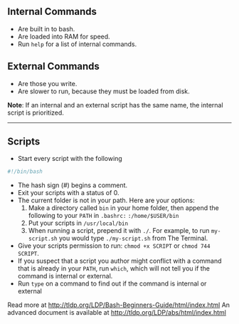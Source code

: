 ## Internal Commands
* Are built in to bash.
* Are loaded into RAM for speed.
* Run `help` for a list of internal commands.

## External Commands
* Are those you write.
* Are slower to run, because they must be loaded from disk.

**Note**: If an internal and an external script has the same name, the internal script is prioritized.

---

## Scripts

* Start every script with the following
```bash
#!/bin/bash
```
* The hash sign (#) begins a comment.
* Exit your scripts with a status of 0.
* The current folder is not in your path. Here are your options:
   1. Make a directory called `bin` in your home folder, then append the following to your `PATH` in `.bashrc:` `:/home/$USER/bin`
   2. Put your scripts in `/usr/local/bin`
   3. When running a script, prepend it with `./`. For example, to run `my-script.sh` you would type `./my-script.sh` from The Terminal.
* Give your scripts permission to run: `chmod +x SCRIPT` or `chmod 744 SCRIPT`.
* If you suspect that a script you author might conflict with a command that is already in your `PATH`, run `which`, which will not tell you if the command is internal or external.
* Run `type` on a command to find out if the command is internal or external

Read more at http://tldp.org/LDP/Bash-Beginners-Guide/html/index.html
An advanced document is available at http://tldp.org/LDP/abs/html/index.html
